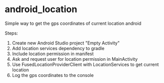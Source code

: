 # android_location
Simple way to get the gps coordinates of current location android


Steps:
1) Create new Android Studio project "Empty Activity"
2) Add location services dependency to gradle
3) Include location permission in manifest
4) Ask and request user for location permission in MainActivity
5) Use FusedLocationProviderClient with LocationServices to get current location
6) Log the gps coordinates to the console
